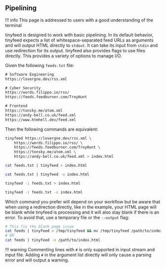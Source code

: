 
## Pipelining

!!! info
    This page is addressed to users with a good understanding of the terminal

tinyfeed is designed to work with basic pipelining. In its default behavior, tinyfeed expects a list of whitespace-separated feed URLs as arguments and will output HTML directly to `stdout`. It can take its input from `stdin` and use redirection for its output. tinyfeed also provides flags to use files directly. This provides a variety of options to manage I/O.

Given the following `feeds.txt` file:

```txt
# Software Engineering
https://lovergne.dev/rss.xml

# Cyber Security
https://words.filippo.io/rss/
https://feeds.feedburner.com/TroyHunt

# Frontend
https://tonsky.me/atom.xml
https://andy-bell.co.uk/feed.xml
https://www.htmhell.dev/feed.xml
```
Then the following commands are equivalent:
```bash
tinyfeed https://lovergne.dev/rss.xml \
    https://words.filippo.io/rss/ \
    https://feeds.feedburner.com/TroyHunt \
    https://tonsky.me/atom.xml \
    https://andy-bell.co.uk/feed.xml > index.html
```
```bash
cat feeds.txt | tinyfeed > index.html 
```
```bash
cat feeds.txt | tinyfeed -o index.html 
```
```bash
tinyfeed -i feeds.txt > index.html 
```
```bash
tinyfeed -i feeds.txt -o index.html
```

Which command you prefer will depend on your workflow but be aware that when using a redirection directly, like in the example, your HTML page will be blank while tinyfeed is processing and it will also stay blank if there is an error. To avoid that, use a temporary file or the `--output` flag: 

```bash
# This fix the blank page issue
cat feeds | tinyfeed > /tmp/tinyfeed && mv /tmp/tinyfeed /path/to/index.html
# OR
cat feeds | tinyfeed -o /path/to/index.html
```

!!! warning
    Commenting lines with `#` is only supported in input stream and input file. Adding `#` in the argument list directly will only cause a parsing error and will output a warning.
